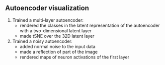 ## Autoencoder visualization
1. Trained a multi-layer autoencoder:
   - rendered the classes in the latent representation of the autoencoder with a two-dimensional latent layer
   - made tSNE over the 32D latent layer
2. Trained a noisy autoencoder: 
   - added normal noise to the input data
   - made a reflection of part of the image
   - rendered maps of neuron activations of the first layer